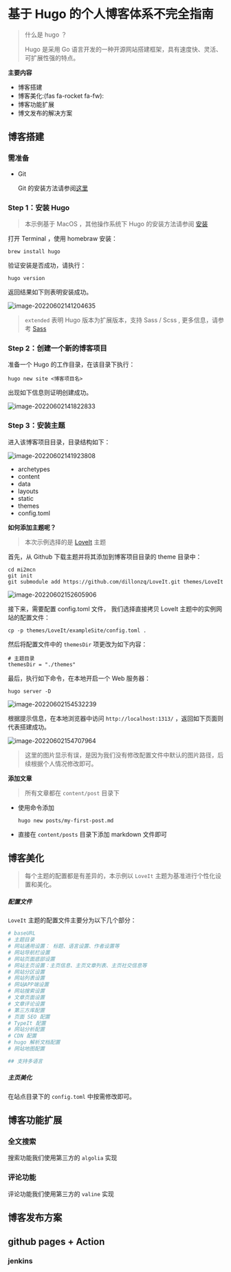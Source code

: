 # 基于 Hugo 的个人博客体系不完全指南




> 什么是 hugo ？
>
> Hugo 是采用 Go 语言开发的一种开源网站搭建框架，具有速度快、灵活、可扩展性强的特点。

<!--more-->

**主要内容**

- 博客搭建
- 博客美化:(fas fa-rocket fa-fw): 
- 博客功能扩展
- 博文发布的解决方案



## 博客搭建



### 需准备

- Git

  Git 的安装方法请参阅[这里](https://git-scm.com/book/zh/v2/%E8%B5%B7%E6%AD%A5-%E5%AE%89%E8%A3%85-Git)

   

### Step 1：安装 Hugo

> 本示例基于 MacOS ，其他操作系统下 Hugo 的安装方法请参阅 [安装](https://www.gohugo.cn/getting-started/installing/)

打开 Terminal ，使用 homebraw 安装：

```shell
brew install hugo
```

验证安装是否成功，请执行：

```shell
hugo version
```

返回结果如下则表明安装成功。

![image-20220602141204635](https://menah3m-image-bucket.oss-cn-chengdu.aliyuncs.com/img/image-20220602141204635.png)



> `extended` 表明 Hugo 版本为扩展版本，支持 Sass / Scss , 更多信息，请参考 [Sass](https://www.sass.hk/) 



### Step 2：创建一个新的博客项目

准备一个 Hugo 的工作目录，在该目录下执行：

```shell
hugo new site <博客项目名>
```

出现如下信息则证明创建成功。

![image-20220602141822833](https://menah3m-image-bucket.oss-cn-chengdu.aliyuncs.com/img/image-20220602141822833.png)



### Step 3：安装主题

进入该博客项目目录，目录结构如下：

![image-20220602141923808](https://menah3m-image-bucket.oss-cn-chengdu.aliyuncs.com/img/image-20220602141923808.png)

- archetypes
- content
- data
- layouts
- static
- themes
- config.toml



**如何添加主题呢？**

> 本次示例选择的是 [LoveIt](https://github.com/dillonzq/LoveIt) 主题

首先，从 Github 下载主题并将其添加到博客项目目录的 theme 目录中：

```shell
cd mi2mcn
git init
git submodule add https://github.com/dillonzq/LoveIt.git themes/LoveIt
```

![image-20220602152605906](https://menah3m-image-bucket.oss-cn-chengdu.aliyuncs.com/img/image-20220602152605906.png)

接下来，需要配置 config.toml 文件， 我们选择直接拷贝 LoveIt 主题中的实例网站的配置文件：

```shell
cp -p themes/LoveIt/exampleSite/config.toml .
```

然后将配置文件中的 `themesDir` 项更改为如下内容：

```shell
# 主题目录
themesDir = "./themes"
```

最后，执行如下命令，在本地开启一个 Web 服务器：

```shell
hugo server -D
```

![image-20220602154532239](https://menah3m-image-bucket.oss-cn-chengdu.aliyuncs.com/img/image-20220602154532239.png)

根据提示信息，在本地浏览器中访问 `http://localhost:1313/`  ，返回如下页面则代表搭建成功。

![image-20220602154707964](https://menah3m-image-bucket.oss-cn-chengdu.aliyuncs.com/img/image-20220602154707964.png)

> 这里的图片显示有误，是因为我们没有修改配置文件中默认的图片路径，后续根据个人情况修改即可。



**添加文章**

> 所有文章都在 `content/post` 目录下

- 使用命令添加

  ```
  hugo new posts/my-first-post.md
  ```

- 直接在 `content/posts` 目录下添加 markdown 文件即可



## 博客美化

> 每个主题的配置都是有差异的，本示例以 `LoveIt` 主题为基准进行个性化设置和美化。

##### 配置文件

`LoveIt` 主题的配置文件主要分为以下几个部分：

```toml
# baseURL
# 主题目录
# 网站通用设置： 标题、语言设置、作者设置等
# 网站导航栏设置
# 网站页面底部设置
# 网站主页设置：主页信息、主页文章列表、主页社交信息等
# 网站分区设置
# 网站列表设置
# 网站APP端设置
# 网站搜索设置
# 文章页面设置
# 文章评论设置
# 第三方库配置
# 页面 SEO 配置
# TypeIt 配置
# 网站分析配置
# CDN 配置
# hugo 解析文档配置
# 网站地图配置

## 支持多语言
```

##### 主页美化

在站点目录下的 `config.toml` 中按需修改即可。



## 博客功能扩展

### 全文搜索

搜索功能我们使用第三方的 `algolia` 实现

### 评论功能

评论功能我们使用第三方的 `valine` 实现

## 博客发布方案

## github pages + Action

### jenkins 




